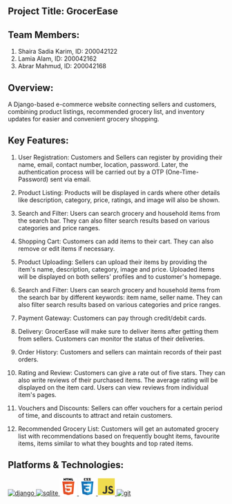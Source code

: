 ## Project Title: GrocerEase 

## Team Members:
1. Shaira Sadia Karim, ID: 200042122
2. Lamia Alam, ID: 200042162
3. Abrar Mahmud, ID: 200042168
## Overview:
A Django-based e-commerce website connecting sellers and customers, combining product listings, recommended grocery list, and inventory updates for easier and convenient grocery shopping.  

## Key Features:
1. User Registration:
Customers and Sellers can register by providing their name, email, contact number, location, password. Later, the authentication process will be carried out by a OTP (One-Time-Password) sent via email.
2. Product Listing:
Products will be displayed in cards where other details like description, category, price, ratings, and image will also be shown.
3. Search and Filter:
Users can search grocery and household items from the search bar. They can also filter search results based on various categories and price ranges.
4. Shopping Cart:
Customers can add items to their cart. They can also remove or edit items if necessary.
5. Product Uploading:
Sellers can upload their items by providing the item's name, description, category, image and price. Uploaded items will be displayed on both sellers' profiles and to customer's homepage.

6. Search and Filter:
Users can search grocery and household items from the search bar by different keywords: item name, seller name. They can also filter search results based on various categories and price ranges.
7. Payment Gateway:
Customers can pay through credit/debit cards.
8. Delivery:
GrocerEase will make sure to deliver items after getting them from sellers. Customers can monitor the status of their deliveries. 
9. Order History:
Customers and sellers can maintain records of their past orders.
10. Rating and Review:
Customers can give a rate out of five stars. They can also write reviews of their purchased items. The average rating will be displayed on the item card. Users can view reviews from individual item's pages.
11. Vouchers and Discounts:
Sellers can offer vouchers for a certain period of time, and discounts to attract and retain customers.
12. Recommended Grocery List:
Customers will get an automated grocery list with recommendations based on frequently bought items, favourite items, items similar to what they boughts and top rated items.



## Platforms & Technologies:
 <p align="left"> <a href="https://www.djangoproject.com/" target="_blank" rel="noreferrer"> <img src="https://cdn.worldvectorlogo.com/logos/django.svg" alt="django" width="40" height="40"/> </a><a href="https://www.sqlite.org/" target="_blank" rel="noreferrer"> 
   <img src="https://www.vectorlogo.zone/logos/sqlite/sqlite-icon.svg" alt="sqlite" width="40" height="40"/> </a> <a href="https://www.oracle.com/" target="_blank" rel="noreferrer">  
 <a href="https://www.w3.org/html/" target="_blank" rel="noreferrer"> <img src="https://raw.githubusercontent.com/devicons/devicon/master/icons/html5/html5-original-wordmark.svg" alt="html5" width="40" height="40"/> </a>
 <a href="https://www.w3schools.com/css/" target="_blank" rel="noreferrer"> <img src="https://raw.githubusercontent.com/devicons/devicon/master/icons/css3/css3-original-wordmark.svg" alt="css3" width="40" height="40"/> </a>
 <a href="https://developer.mozilla.org/en-US/docs/Web/JavaScript" target="_blank" rel="noreferrer"> <img src="https://raw.githubusercontent.com/devicons/devicon/master/icons/javascript/javascript-original.svg" alt="javascript" width="40" height="40"/>
 <a href="https://git-scm.com/" target="_blank" rel="noreferrer"> <img src="https://www.vectorlogo.zone/logos/git-scm/git-scm-icon.svg" alt="git" width="40" height="40"/> </a>
